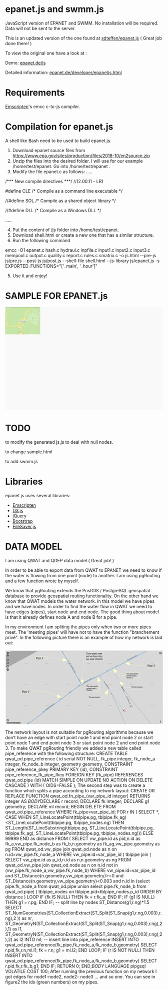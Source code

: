 epanet.js and swmm.js
=====================

JavaScript version of EPANET and SWMM. No installation will be required. Data will not be sent to the server.

This is an updated version of the one found at [sdteffen/epanet.js](https://github.com/sdteffen/epanet.js) ( Great job done there! )

To view the original one have a look at :

Demo: [epanet.de/js](http://epanet.de/js/)

Detailed information: [epanet.de/developer/epanetjs.html](http://epanet.de/developer/epanetjs.html)

Requirements
============

[Emscripten](http://emscripten.org)'s emcc c-to-js compiler.

Compilation for epanet.js
=========================

A shell like Bash need to be used to build epanet.js. 
1. Download epanet source files from https://www.epa.gov/sites/production/files/2018-10/en2source.zip
2. Unzip the files into the desired folder. I will use for our example /home/test/epanet. Go into /home/test/epanet .
3. Modify the file epanet.c as follows:
.....

/*** New compile directives ***/  //(2.00.11 - LR)

#define CLE     /* Compile as a command line executable */

//#define SOL     /* Compile as a shared object library */

//#define DLL       /* Compile as a Windows DLL */ 


.....

4. Put the content of /js folder into /home/test/epanet.
5. Download shell.html or create a new one that has a similar structure.
6. Run the following command 

emcc -O1 epanet.c hash.c hydraul.c inpfile.c input1.c input2.c input3.c mempool.c output.c quality.c report.c rules.c smatrix.c -o js.html --pre-js js/pre.js --post-js js/post.js --shell-file shell.html --js-library js/epanet.js -s EXPORTED_FUNCTIONS="['_main', '_hour']"

5. Use it and enjoy!

SAMPLE FOR EPANET.js
====================

![Example of how it's used in an application](https://github.com/bogdanvaduva/epanet.js-and-swmm.js/blob/master/epanet.gif)

TODO
====
to modify the generated js.js to deal with null nodes.

to change sample.html 

to add swmm.js

Libraries
=========

epanet.js uses several libraries:

* [Emscripten](http://emscripten.org)
* [D3.js](http://d3js.org)
* [jQuery](http://jquery.com)
* [Bootstrap](http://getbootstrap.com)
* [FileSaver.js](https://github.com/eligrey/FileSaver.js/)

DATA MODEL
==========

I am using QWAT and QGEP data model ( Great job! )

In order to be able to export data from QWAT to EPANET we need to know if the water is flowing from one point (node) to another. I am using pgRouting and a few function wrote by myself.

We know that pgRouting extends the PostGIS / PostgreSQL geospatial database to provide
geospatial routing functionality. On the other hand we know that QWAT models the water network.
In this model we have pipes and we have nodes. In order to find the water flow in QWAT we need
to have edges (pipes), start node and end node. The good thing about model is that it already defines
node A and node B for a pipe.

In my environment I am spliting the pipes only when two or more pipes meet. The 'meeting pipes' will have not to have the
function "branchement privé". In the following picture there is an example of how my
network is laid out:

![Example of how it's used in an application](https://github.com/bogdanvaduva/epanet.js-and-swmm.js/blob/master/fig1.png)

The network layout is not suitable for pgRouting algorithms because we don’t have an edge
with start point node 1 and end point node 2 or start point node 1 and end point node 3 or start point
node 2 and end point node 3.
To make QWAT pgRouting friendly we added a new table called pipe_reference with the
following structure:
CREATE TABLE qwat_od.pipe_reference
(
id serial NOT NULL,
fk_pipe integer,
fk_node_a integer,
fk_node_b integer,
geometry geometry,
CONSTRAINT pipe_reference_pkey PRIMARY KEY (id),
CONSTRAINT pipe_reference_fk_pipe_fkey FOREIGN KEY (fk_pipe)
REFERENCES qwat_od.pipe (id) MATCH SIMPLE
ON UPDATE NO ACTION ON DELETE CASCADE
)
WITH (
OIDS=FALSE
);
The second step was to create a function which splits a pipe according to my network
layout:
CREATE OR REPLACE FUNCTION qwat_od.fn_pipe_(var_pipe_id integer)
RETURNS integer AS
$BODY$DECLARE r record;
DECLARE fk integer;
DECLARE g1 geometry;
DECLARE ml record;
BEGIN
DELETE FROM qwat_od.pipe_reference WHERE fk_pipe=var_pipe_id;
FOR r IN (
SELECT *, CASE WHEN ST_LineLocatePoint(tblpipe.pg,
tblpipe.fk_ag)<ST_LineLocatePoint(tblpipe.pg, tblpipe_nodes.ng) THEN
ST_Length(ST_LineSubstring(tblpipe.pg, ST_LineLocatePoint(tblpipe.pg,
tblpipe.fk_ag), ST_LineLocatePoint(tblpipe.pg, tblpipe_nodes.ng))) ELSE 99999
END as distance
FROM (
SELECT vw_pipe.id as pid,n.id as fk_a,vw_pipe.fk_node_b as
fk_b,n.geometry as fk_ag,vw_pipe.geometry as pg
FROM qwat_od.vw_pipe join qwat_od.node as n on
n.id=vw_pipe.fk_node_a
WHERE vw_pipe.id=var_pipe_id
) tblpipe join (
SELECT vw_pipe.id as p_id,n.id as n,n.geometry as ng
FROM qwat_od.vw_pipe join qwat_od.node as n on n.id not in
(vw_pipe.fk_node_a,vw_pipe.fk_node_b)
WHERE vw_pipe.id=var_pipe_id and
ST_Distance(n.geometry,vw_pipe.geometry)>=0 and
ST_Distance(n.geometry,vw_pipe.geometry)<0.003 and n.id in (select
pipe.fk_node_a from qwat_od.pipe union select pipe.fk_node_b from qwat_od.pipe)
) tblpipe_nodes on tblpipe.pid=tblpipe_nodes.p_id
ORDER BY distance
)
LOOP
IF (fk IS NULL) THEN
fk = r.fk_a;
END IF;
IF (g1 IS NULL) THEN
g1 = r.pg;
END IF;
-- split line by nodes ST_Distance(g1,r.ng)*1.5
SELECT
ST_NumGeometries(ST_CollectionExtract(ST_Split(ST_Snap(g1,r.ng,0.003),r.ng),2
)) as nr,
ST_GeometryN(ST_CollectionExtract(ST_Split(ST_Snap(g1,r.ng,0.003),r.ng),2),1)
as l1,
ST_GeometryN(ST_CollectionExtract(ST_Split(ST_Snap(g1,r.ng,0.003),r.ng),2),2)
as l2 INTO ml;
-- insert line into pipe_reference
INSERT INTO
qwat_od.pipe_reference(fk_pipe,fk_node_a,fk_node_b,geometry)
SELECT r.pid,fk,r.n,ml.l1;
fk = r.n;
g1 = ml.l2;
END LOOP;
IF (r IS NOT NULL) THEN
INSERT INTO
qwat_od.pipe_reference(fk_pipe,fk_node_a,fk_node_b,geometry)
SELECT r.pid,fk,r.fk_b,g1;
END IF;
RETURN 0;
END;$BODY$
LANGUAGE plpgsql VOLATILE
COST 100;
After running the previous function on my network I got edges for node1-node2, node2-
node3 … and so one. You can see in figure2 the ids (green numbers) on my pipes.
